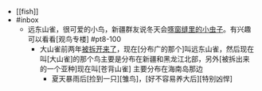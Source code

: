 - [[fish]]
- #inbox
    - 远东山雀，很可爱的小鸟，新疆群友说冬天会[啄窗缝里的小虫子](https://bbs.saraba1st.com/2b/thread-2001519-1-1.html)。有兴趣可以看看[观鸟专楼] #pt8-100
        - 大山雀前两年[被拆开来了](https://www.bilibili.com/video/BV1Nf4y1C7Ww)，现在[分布广的那个]叫远东山雀，然后现在叫[大山雀]的那个鸟主要是分布在新疆和黑龙江北部，另外[被拆出来的一个亚种]现在叫[苍背山雀] 主要分布在海南岛那边
            - 夏天暴雨后[捡到一只][雏鸟]，[好不容易养大后][特别凶悍]

